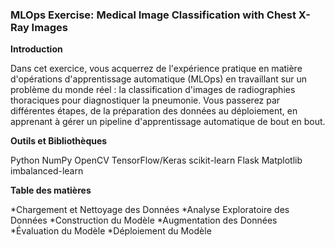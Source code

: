 ### MLOps Exercise: Medical Image Classification with Chest X-Ray Images

**Introduction**

Dans cet exercice, vous acquerrez de l'expérience pratique en matière d'opérations d'apprentissage automatique (MLOps) en travaillant sur un problème du monde réel : la classification d'images de radiographies thoraciques pour diagnostiquer la pneumonie. Vous passerez par différentes étapes, de la préparation des données au déploiement, en apprenant à gérer un pipeline d'apprentissage automatique de bout en bout.


**Outils et Bibliothèques**

Python
NumPy
OpenCV
TensorFlow/Keras
scikit-learn
Flask
Matplotlib
imbalanced-learn

**Table des matières**

*Chargement et Nettoyage des Données
*Analyse Exploratoire des Données 
*Construction du Modèle
*Augmentation des Données
*Évaluation du Modèle
*Déploiement du Modèle 
